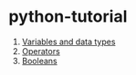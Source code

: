 # python-tutorial

1. [Variables and data types](https://github.com/AnjaneyuluBatta505/python-tutorial/tree/main/variables-data-types)
2. [Operators](https://github.com/AnjaneyuluBatta505/python-tutorial/tree/main/operators)
3. [Booleans](https://github.com/AnjaneyuluBatta505/python-tutorial/tree/main/booleans)

